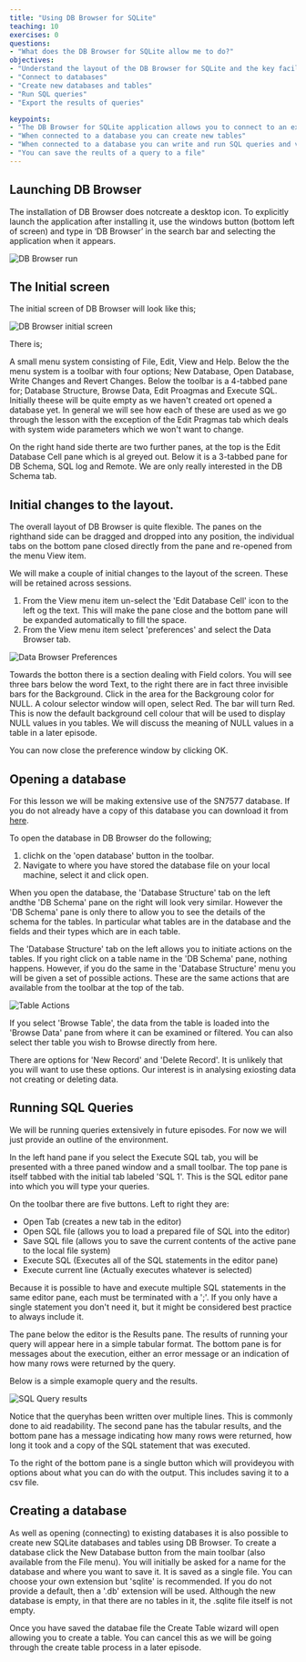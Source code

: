 ```yaml
---
title: "Using DB Browser for SQLite"
teaching: 10
exercises: 0
questions:
- "What does the DB Browser for SQLite allow me to do?"
objectives:
- "Understand the layout of the DB Browser for SQLite and the key facilities that it provides"
- "Connect to databases"
- "Create new databases and tables"
- "Run SQL queries"
- "Export the results of queries"

keypoints:
- "The DB Browser for SQLite application allows you to connect to an existing database or create a new database"
- "When connected to a database you can create new tables"
- "When connected to a database you can write and run SQL queries and view the results"
- "You can save the reults of a query to a file"
---
```




## Launching DB Browser

The installation of DB Browser does notcreate a desktop icon. To explicitly launch the application after installing it, use the windows button (bottom left of screen) and type in ‘DB Browser’ in the search bar and selecting the application when it appears.

![DB Browser run](../fig/DB_Browser_install_2.png)

## The Initial screen

The initial screen of DB Browser will look like this;

![DB Browser initial screen](../fig/DB_Browser_run_1.png)

There is;

A small menu system consisting of File, Edit, View and Help.
Below the the menu system is a toolbar with four options; New Database, Open Database, Write Changes and Revert Changes.
Below the toolbar is a 4-tabbed pane for; Database Structure, Browse Data, Edit Proagmas and Execute SQL. Initially theese will be quite empty as we haven't created ort opened a database yet. In general we will see how each of these are used as we go through the lesson with the exception of the Edit Pragmas tab which deals with system wide parameters which we won't want to change.

On the right hand side therte are two further panes, at the top is the Edit Database Cell pane which is al greyed out. Below it is a 3-tabbed pane for DB Schema, SQL log and Remote. We are only really interested in the DB Schema tab. 

## Initial changes to the layout.
 
The overall layout of DB Browser is quite flexible. The panes on the righthand side can be dragged and dropped into any position, the individual tabs on the bottom pane closed directly from the pane and re-opened from the menu View item.

We will make a couple of initial changes to the layout of the screen. These will be retained across sessions.

1. From the View menu item un-select the 'Edit Database Cell' icon to the left og the text. This will make the pane close and the bottom pane will be expanded automatically to fill the space.
2. From the View menu item select 'preferences' and select the Data Browser tab.

![Data Browser Preferences](../fig/DB_Browser_run_2.png)

Towards the botton there is a section dealing with Field colors. You will see three bars below the word Text, to the right there are in fact three invisible bars for the Background. Click in the area for the Backgroung color for NULL. A colour selector window will open, select Red. The bar will turn Red. This is now the default background cell colour that will be used to display NULL values in you tables. We will discuss the meaning of NULL values in a table in a later episode.

You can now close the preference window by clicking OK.

## Opening a database

For this lesson we will be making extensive use of the SN7577 database. If you do not already have a copy of this database you can download it from [here](../data/SN7577.sqlite).

To open the database in DB Browser do the following;
1. clichk on the 'open database' button in the toolbar.
2. Navigate to where you have stored the database file on your local machine, select it and click open.

When you open the database, the 'Database Structure' tab on the left andthe 'DB Schema' pane on the right will look very similar. 
However the 'DB Schema' pane is only there to allow you to see the details of the schema for the tables. In particular what tables are in the database and the fields and their types which are in each table.

The 'Database Structure' tab on the left allows you to initiate actions on the tables. If you right click on a table name in the 'DB Schema' pane, nothing happens. However, if you do the same in the 'Database Structure' menu you will be given a set of possible actions.
These are the same actions that are available from the toolbar at the top of the tab.

![Table Actions](../fig/DB_Browser_run_3.png)

If you select 'Browse Table', the data from the table is loaded into the 'Browse Data' pane from where it can be examined or filtered.
You can also select ther table you wish to Browse directly from here.

There are options for 'New Record' and 'Delete Record'. It is unlikely that you will want to use these options. Our interest is in analysing exiosting data not creating or deleting data.

## Running SQL Queries

We will be running queries extensively in future episodes. For now we will just provide an outline of the environment.

In the left hand pane if you select the Execute SQL tab, you will be presented with a three paned window and a small toolbar. The top pane is itself tabbed with the initial tab labeled 'SQL 1'. This is the SQL editor pane into which you will type your queries.

On the toolbar there are five buttons. Left to right they are:

* Open Tab       (creates a new tab in the editor)
* Open SQL file  (allows you to load a prepared file of SQL into the editor)
* Save SQL file  (allows you to save the current contents of the active pane to the local file system)
* Execute SQL    (Executes all of the SQL statements in the editor pane)
* Execute current line    (Actually executes whatever is selected)

Because it is possible to have and execute multiple SQL statements in the same editor pane, each must be terminated with a ';'.
If you only have a single statement you don't need it, but it might be considered best practice to always include it.

The pane below the editor is the Results pane. The results of running your query will appear here in a simple tabular format.
The bottom pane is for messages about the execution, either an error message or an indication of how many rows were returned by the query.

Below is a simple examople query and the results.

![SQL Query results](../fig/DB_Browser_run_4.png)

Notice that the queryhas been written over multiple lines. This is commonly done to aid readability.
The second pane has the tabular results, and the bottom pane has a message indicating how many rows were returned, how long it took and a copy of the SQL statement that was executed.

To the right of the bottom pane is a single button which will provideyou with options about what you can do with the output. This includes saving it to a csv file.


## Creating a database

As well as opening (connecting) to existing databases it is also possible to create new SQLite databases and tables using DB Browser.
To create a database click the New Database button from the main toolbar (also available from the File menu). You will initially be asked for a name for the database and where you want to save it. It is saved as a single file. You can choose your own extension but 'sqlite' is recommended. If you do not provide a default, then a '.db' extension will be used. Although the new database is empty, in that there are no tables in it, the .sqlite file itself is not empty.

Once you have saved the databae file the Create Table wizard will open allowing you to create a table. You can cancel this as we will be going through the create table process in a later episode.




